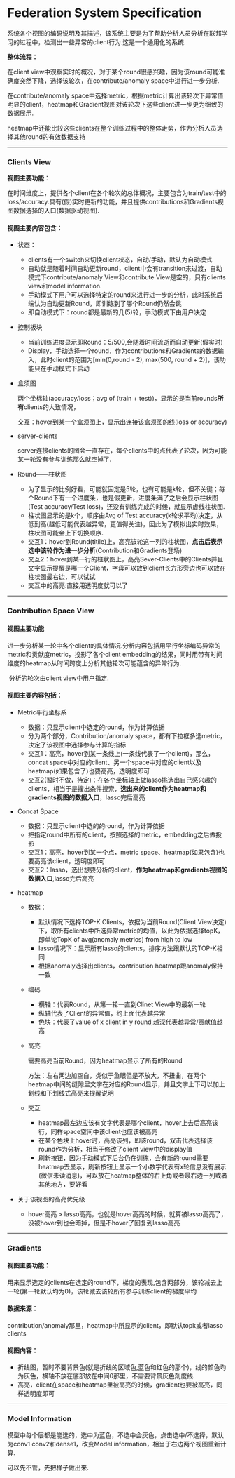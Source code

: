 # Federation System Specification

系统各个视图的编码说明及其描述，该系统主要是为了帮助分析人员分析在联邦学习的过程中，检测出一些异常的client行为.这是一个通用化的系统.



**整体流程：**

在client view中观察实时的概况，对于某个round很感兴趣，因为该round可能准确度突然下降，选择该轮次，在contribute/anomaly space中进行进一步分析.

在contribute/anomaly space中选择metric，根据metric计算出该轮次下异常值明显的client，heatmap和Gradient视图对该轮次下这些client进一步更为细致的数据展示.

heatmap中还能比较这些clients在整个训练过程中的整体走势，作为分析人员选择其他round的有效数据支持



---

### Clients View

**视图主要功能**：

​	在时间维度上，提供各个client在各个轮次的总体概况，主要包含为train/test中的loss/accuracy.具有(假)实时更新的功能，并且提供contributions和Gradients视图数据选择的入口(数据驱动视图).



#### **视图主要内容包含：**

- 状态：
  - clients有一个switch来切换client状态，自动/手动，默认为自动模式
  - 自动就是随着时间自动更新round，client中会有transition来过渡，自动模式下contribute/anomaly View和contribute View是空的，只有clients view和model information.
  - 手动模式下用户可以选择特定的round来进行进一步的分析，此时系统后端认为自动更新Round，即训练到了哪个Round仍然会跳
  - 即自动模式下：round都是最新的几(5)轮，手动模式下由用户决定

- 控制板块

  - 当前训练进度显示即Round：5/500,会随着时间流逝而自动更新(假实时)
  - Display，手动选择一个round，作为contributions和Gradients的数据输入，此时client的范围为[min(0,round - 2), max(500, round + 2)]，该功能只在手动模式下启动

- 盒须图

  两个坐标轴(accuracy/loss；avg of (train + test))，显示的是当前rounds**所有**clients的大致情况，

  交互：hover到某一个盒须图上，显示出连接该盒须图的线(loss or accuracy)

- server-clients

  server连接clients的图会一直存在，每个clients中的点代表了轮次，因为可能某一轮没有参与训练那么就空掉了.

- Round——柱状图

  - 为了显示的比例好看，可能就固定是5轮，也有可能是k轮，但不关键；每个Round下有一个进度条，也是假更新，进度条满了之后会显示柱状图(Test accuracy/Test loss)，还没有训练完成的时候，就显示虚线柱状图.
  - 柱状图显示的是k个，顺序由Avg of Test accuracy(k轮求平均)决定，从低到高(越低可能代表越异常，更值得关注)，因此为了模拟出实时效果，柱状图可能会上下切换顺序.
  - 交互1：hover到Round(titile)上，高亮该轮这一列的柱状图，**点击后表示选中该轮作为进一步分析**(Contribution和Gradients登场)
  - 交互2：hover到某一行的柱状图上，高亮Sever-Clients中的Clients并且文字显示提醒是哪一个Client，字母可以放到client长方形旁边也可以放在柱状图最右边，可以试试
  - 交互中的高亮:直接用透明度就可以了



---

### Contribution Space View

#### **视图主要功能**

​	进一步分析某一轮中各个client的具体情况.分析内容包括用平行坐标编码异常的metric和贡献度metric，投影了各个client embedding的结果，同时用带有时间维度的heatmap从时间跨度上分析其他轮次可能蕴含的异常行为.

​	分析的轮次由client view中用户指定.



#### 视图主要内容包括：

- Metric平行坐标系

  - 数据：只显示client中选定的round，作为计算依据
  - 分为两个部分，Contribution/anomaly space，都有下拉框多选metric，决定了该视图中选择参与计算的指标
  - 交互1：高亮，hover到某一条线上(一条线代表了一个client)，那么，concat space中对应的client、另一个space中对应的client以及heatmap(如果包含了)也要高亮，透明度即可
  - 交互2(暂时不做，待定)：在各个坐标轴上做lasso挑选出自己感兴趣的clients，相当于是搜出条件搜索，**选出来的client作为heatmap和gradients视图的数据入口**，lasso完后高亮

- Concat Space

  - 数据：只显示client中选的的round，作为计算依据
  - 把指定round中所有的client，按照选择的metric，embedding之后做投影
  - 交互1：高亮，hover到某一个点，metric space、heatmap(如果包含)也要高亮该client，透明度即可
  - 交互2：lasso，选出想要分析的client，**作为heatmap和gradients视图的数据入口**,lasso完后高亮

- heatmap

  - 数据：

    - 默认情况下选择TOP-K Clients，依据为当前Round(Client View决定)下，取所有clients中所选异常metric的均值，以此为依据选择topK，即单论TopK of avg(anomaly metrics) from high to low
    - lasso情况下：显示所有lasso的clients，排序方法跟默认的TOP-K相同
    - 根据anomaly选择出clients，contribution heatmap跟anomaly保持一致

  - 编码

    - 横轴：代表Round，从第一轮一直到Clinet View中的最新一轮
    - 纵轴代表了Client的异常值，约上面代表越异常
    - 色块：代表了value of x client in y round,越深代表越异常/贡献值越高

  - 高亮

    需要高亮当前Round，因为heatmap显示了所有的Round

    方法：左右两边加空白，类似于鱼眼但是不放大，不扭曲，在两个heatmap中间的缝隙里文字在对应的Round显示，并且文字上下可以加上划线和下划线式高亮来提醒说明

  - 交互

    - heatmap最左边应该有文字代表是哪个client，hover上去后高亮该行，同样space空间中该client也应该被高亮
    - 在某个色块上hover时，高亮该列，即该round，双击代表选择该round作为分析，相当于修改了client view中的display值
    - 刷新按钮，因为手动模式下后台仍在训练，会有新的round需要heatmap去显示，刷新按钮上显示一个小数字代表有x轮信息没有展示(微信未读消息)，可以放在heatmap整体的右上角或者最右边一列或者其他地方，要好看

- 关于该视图的高亮优先级

  - hover高亮 > lasso高亮，也就是hover高亮的时候，就算被lasso高亮了，没被hover到也会暗掉，但是不hover了回复到lasso高亮



---

### Gradients

#### 视图主要功能：

​	用来显示选定的clients在选定的round下，梯度的表现,包含两部分，该轮减去上一轮(第一轮默认均为0)，该轮减去该轮所有参与训练client的梯度平均



#### 数据来源：

contribution/anomaly那里，heatmap中所显示的client，即默认topk或者lasso clients



#### 视图内容：

- 折线图，暂时不要背景色(就是折线的区域色,蓝色和红色的那个)，线的颜色均为灰色，横轴不放在底部放在中间0那里，不需要背景灰色刻度线.
- 高亮，client在space和heatmap里被高亮的时候，gradient也要被高亮，同样透明度即可



---

### Model Information

模型中每个层都是能选的，选中为蓝色，不选中会灰色，点击选中/不选择，默认为conv1 conv2和dense1，改变Model information，相当于右边两个视图重新计算.

可以先不管，先把样子做出来.

